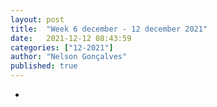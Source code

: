 ```yaml
---
layout: post
title:  "Week 6 december - 12 december 2021"
date:   2021-12-12 08:43:59
categories: ["12-2021"]
author: "Nelson Gonçalves"
published: true
---
```


*

